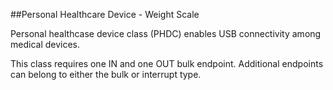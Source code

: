 ##Personal Healthcare Device - Weight Scale

Personal healthcase device class (PHDC) enables USB connectivity among medical devices.

This class requires one IN and one OUT bulk endpoint. Additional endpoints can belong to either the bulk or interrupt type.
